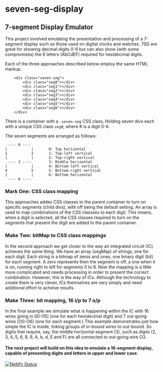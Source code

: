 # seven-seg-display

## 7-segment Display Emulator

This project involved emulating the presentation and processing of a 7-segment display such as those used on digital clocks and watches.
7SD are great for showing decimal digits 0-9 but can also show (with some compromises) the 6 letters (AbCdEF) required for hexidecimal digits.

Each of the three approaches described below employ the same HTML markup.

```
    <div class="seven-seg">
        <div class="seg0"></div>
        <div class="seg1"></div>
        <div class="seg2"></div>
        <div class="seg3"></div>
        <div class="seg4"></div>
        <div class="seg5"></div>
        <div class="seg6"></div>
    </div>
```

There is a container with a `.seven-seg` CSS class, Holding seven divs each with a unique CSS class `seg#`, where # is a digit 0-6.

The seven segments are arranged as follows:

     ---- 0 ----
    |           |       0: Top horizontal
    1           2       1: Top-left vertical
    |           |       2: Top-right vertical
     ---- 3 ----        3: Middle horizontal
    |           |       4: Bottom-left vertical
    4           5       5: Bottom-right vertical
    |           |       6: Bottom horizontal
     ---- 6 ----

### Mark One: CSS class mapping

This approaches addes CSS classes to the parent container to turn on specific segments (child divs), with off being the default setting. An array is used to map combinations of the CSS classses to each digit. This means, when a digit is selected, all the CSS classes required to turn on the segments that present the digit are added to the parent container.

### Make Two: bitMap to CSS class mappings

In the second approach we get closer to the way an integrated circuit (IC) achieves the same thing. We have an array (segMap) of strings, one for each digit. Each string is a bitmap of zeros and ones, one binary digit (bit) for each segment. A zero represents then the segment is off, a one when it is on, running right to left for segments 0 to 6.
Now the mapping is a little more complicated and needs processing in order to present the correct combination. However, this is the way of ICs. Although the technology to create them is very clever, ICs themselves are very simply and need additional effort to acheive results.

### Make Three: bit mapping, 16 i/p to 7 o/p

In the final example we simulate what is happening within the IC with 16 wires going in [I0-I15] (one for each hexidecimal digit) and 7 out-going wires [O0-O6] (one for each segment.) This example demonstrates just how simple the IC is inside, linking groups of in-bound wires to out-bound. So digits that require, say, the middle horizontal segment (3), such as digits (2, 3, 4, 5, 6, 8, 9, A, b, d, E and F) are all connected to out-going wire O3.

#### The next project will build on this idea to emulate a 16-segment display, capable of presenting digits and letters in upper and lower case.

[![Netlify Status](https://api.netlify.com/api/v1/badges/0edeab0d-9b3c-4320-a973-d7991ef4a407/deploy-status)](https://app.netlify.com/sites/seven-segment-display-emulator/deploys)
